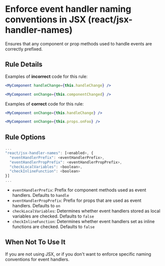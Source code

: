 # Enforce event handler naming conventions in JSX (react/jsx-handler-names)

Ensures that any component or prop methods used to handle events are correctly prefixed.

## Rule Details

Examples of **incorrect** code for this rule:

```jsx
<MyComponent handleChange={this.handleChange} />
```

```jsx
<MyComponent onChange={this.componentChanged} />
```

Examples of **correct** code for this rule:

```jsx
<MyComponent onChange={this.handleChange} />
```

```jsx
<MyComponent onChange={this.props.onFoo} />
```

## Rule Options

```js
...
"react/jsx-handler-names": [<enabled>, {
  "eventHandlerPrefix": <eventHandlerPrefix>,
  "eventHandlerPropPrefix": <eventHandlerPropPrefix>,
  "checkLocalVariables": <boolean>,
  "checkInlineFunction": <boolean>
}]
...
```

* `eventHandlerPrefix`: Prefix for component methods used as event handlers. Defaults to `handle`
* `eventHandlerPropPrefix`: Prefix for props that are used as event handlers. Defaults to `on`
* `checkLocalVariables`: Determines whether event handlers stored as local variables are checked. Defaults to `false`
* `checkInlineFunction`: Determines whether event handlers set as inline functions are checked. Defaults to `false`

## When Not To Use It

If you are not using JSX, or if you don't want to enforce specific naming conventions for event handlers.
